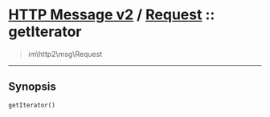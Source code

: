 # [HTTP Message v2](http2.md) / [Request](http2-Request.md) :: getIterator
 > im\http2\msg\Request
____

## Synopsis
```php
getIterator()
```
